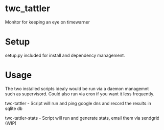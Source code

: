 # twc_tattler
Monitor for keeping an eye on timewarner

# Setup
setup.py included for install and dependency management.

# Usage
The two installed scripts idealy would be run via a daemon managemnt such as supervisord. Could also run via cron if you want it less frequently.

twc-tattler - Script will run and ping google dns and record the results in sqlite db

twc-tattler-stats - Script will run and generate stats, email them via sendgrid (WIP)
